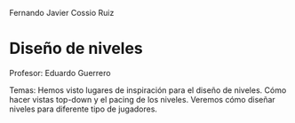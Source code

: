 Fernando Javier Cossio Ruiz

# Diseño de niveles #

Profesor: Eduardo Guerrero

Temas: Hemos visto lugares de inspiración para el diseño de niveles. Cómo hacer vistas top-down y el pacing de los niveles. Veremos cómo diseñar niveles para diferente tipo de jugadores.